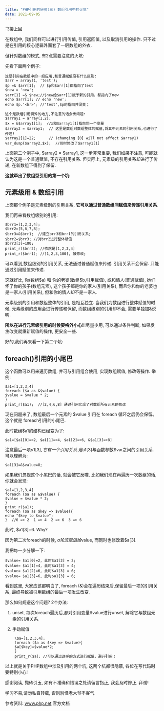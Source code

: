 ```yaml
---
title: "PHP引用的秘密(三) 数组引用中的火坑"
date: 2021-09-05
---
```



书接上回

在数组中, 我们同样可以进行引用传值, 引用返回值, 以及取消引用的操作. 只不过是在引用的核心逻辑外面套了一层数组的外衣.

但针对数组的模式, 有2点需要注意的火坑:

先看下面两个例子:

    这是引用在数组中的一般应用,和普通赋值没有什么区别:
    $arr = array(1, 'test');
    $p =& $arr[1];  // $p和$arr[1]都指向了test
    $new = 'new';
    $arr[1] =& $new;//$new给$arr[1]赋予新的引用，都指向了new
    echo $arr[1]; // echo 'new';
    echo $p.'<br>'; //'test',$p的指向并没变；
    
    这个是数组引用特殊的地方,不注意的话会出问题:
    $array1 = array(1,2);
    $x = &$array1[1];  //x和$array1[1]指向同一个变量
    $array2 = $array1;  // 这里是数组对数组整体的赋值,将其中元素的引用关系,也进行了传递!
    $array2[1]=22;      // (changing [0] will not affect $array1)
    var_dump($array2,$x);  //同时修改了$array1[1]

上面第二个例子中, \$array2 = $array1, 这一步非常重要, 我们如果不注意, 可能就认为这是一个普通赋值, 不存在引用关系. 但实际上, 元素级的引用关系却进行了传递, 在新数组下得到了保留. 

**这就牵出了数组型引用的第一个坑**:

## 元素级用 & 数组引用

上面那个例子是元素级别的引用关系, **它可以通过普通数组间赋值来传递引用关系**. 

我们再来看数组级别的引用:

    $brr1=[1,2,3,4];
    $brr2=[5,6,7,8];
    $brr3=&$brr1;  //建立brr3和brr1的引用关系;
    $brr2=$brr3; //对brr2进行整体赋值
    $brr3[3]=100;
    print_r($brr2); //依然是[1,2,3,4]
    print_r($brr1); //[1,2,3,100], 被修改;
可以看到,数组级别的引用关系, 无法通过普通赋值来传递. 引用关系不会保留. 只能通过引用赋值来传递.

这就好比, 你(数组\$a) 和 你的老婆(数组\$b,引用赋值), 或和情人(普通赋值), 她们怀了你的孩子(数组元素), 这个孩子都是你的家人(引用关系), 而且你和你的老婆也是一家人(引用关系), 但和你的情人却不是一家人.

元素级别的引用和数组整体的引用, 是相互独立. 当我们为数组进行整体赋值的时候, 元素级别的应用会进行传递和保留, 而数组级别的引用却不会, 需要单独加&说明.

**所以在进行元素级引用的时候要格外小心**!!!尽量少用, 可以通过条件判断, 如果发生改变就重新赋值的操作, 更安全一些.



好的,我们再来看一下第二个坑:

## foreach()引用的小尾巴 

这个函数可以用来遍历数组, 并可与引用组合使用, 实现数组赋值, 修改等操作. 举例:

    $a1=[1,2,3,4]
    foreach ($a as &$value) {
    $value = $value * 2;
    }
    print_r($a1);  //[2,4,6,8] 通过引用实现了对数组所有元素的修改
    
现在问题来了, 数组最后一个元素的 $value 引用在 foreach 循环之后仍会保留。这个就是 foreach引用的小尾巴.

此时数组$a1的结构已经变为了: 

`$a1=[$a1[0]=>2, $a1[1]=>4, $a1[2]=>6, &$a1[3]=>8]`

注意最后一项$a1[3], 它有一个引用关系. 是$a1[3]与函数参数$var之间的引用关系. 可以理解为:

`$a1[3]=&$value=8;`

如果我们忽视这个小尾巴的话, 就会被它反噬, 比如我们现在再遍历一次数组的话, 你就会发现:

    $a1=[1,2,3,4]
    foreach ($a as &$value) {
    $value = $value * 2;
    }
    print_r($a1);
    foreach ($a as $key => $value){
    echo "$key to $value";
    }  //0 => 2  1 => 4  2 => 6  3 => 6  

此时, $a1[3]=6. Why?

因为第二次foreach的时候, $a轮流赋值给$value, 而同时也修改着$a[3].

我把每一步分解一下:

    $value= $a1[0]=2, 此时$a1[3] = 2;
    $value= $a1[1]=4, 此时$a1[3] = 4;
    $value= $a1[2]=6, 此时$a1[3] = 6;
    $value= $a1[3]=6, 此时$a1[3] = 6;
    
看到这里, 大家应该都明白了, foreach (&)会在遍历结束后,保留最后一项的引用关系, 最终导致被引用数组的最后一项发生改变.

那么如何规避这个问题? 2个办法: 

1. unset, 每次foreach遍历后,都对引用变量$value进行unset, 解除它与数组元素的引用关系.

2. 手动赋值

        \$a=[1,2,3,4];
        foreach ($a as $key => $value){
        $a[$key]=$value*2;
        }
        print_r($a); //可以通过这样的方式进行赋值，避开引用；


以上就是关于PHP数组中涉及引用的两个坑, 这两个坑都很隐蔽, 各位在写代码时要特别小心!

感谢阅读, 抛砖引玉, 如有不准确和错误之处请留言指正, 我会及时修正, 拜谢!


学习不易,请勿私自转载, 否则别怪老大爷不客气.



参考资料:
www.php.net 官方文档
